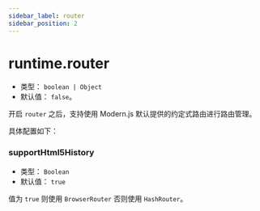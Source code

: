 ```yaml
---
sidebar_label: router
sidebar_position: 2
---
```


# runtime.router

* 类型： `boolean | Object`
* 默认值： `false`。

开启 `router` 之后，支持使用 Modern.js 默认提供的约定式路由进行路由管理。

具体配置如下：

### supportHtml5History

* 类型： `Boolean`
* 默认值： `true`

值为 `true` 则使用 `BrowserRouter` 否则使用 `HashRouter`。

